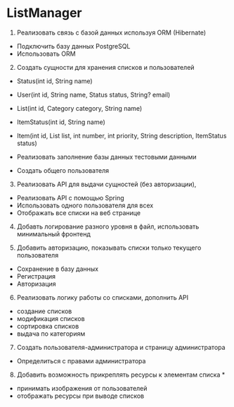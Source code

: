# ListManager

1) Реализовать связь с базой данных используя ORM (Hibernate)
- Подключить базу данных PostgreSQL
- Использовать ORM

2) Создать сущности для хранения списков и пользователей
- Status(int id, String name)
- User(int id, String name, Status status, String? email)

- List(int id, Category category, String name)
- ItemStatus(int id, String name)
- Item(int id, List list, int number, int priority, String description, ItemStatus status)

- Реализовать заполнение базы данных тестовыми данными
- Создать общего пользователя

3) Реализовать API для выдачи сущностей (без авторизации),
- Реализовать API с помощью Spring
- Использовать одного пользователя для всех
- Отображать все списки на веб странице

4) Добавть логирование разного уровня в файл, использовать минимальный фронтенд

5) Добавить авторизацию, показывать списки только текущего пользователя
- Сохранение в базу данных
- Регистрация
- Авторизация

6) Реализовать логику работы со списками, дополнить API
- создание списков
- модификация списков
- сортировка списков
- выдача по категориям

7) Создать пользователя-администратора и страницу администратора
- Определиться с правами администратора

8) Добавить возможность прикреплять ресурсы к элементам списка *
- принимать изображения от пользователей
- отображать ресурсы при выводе списков
